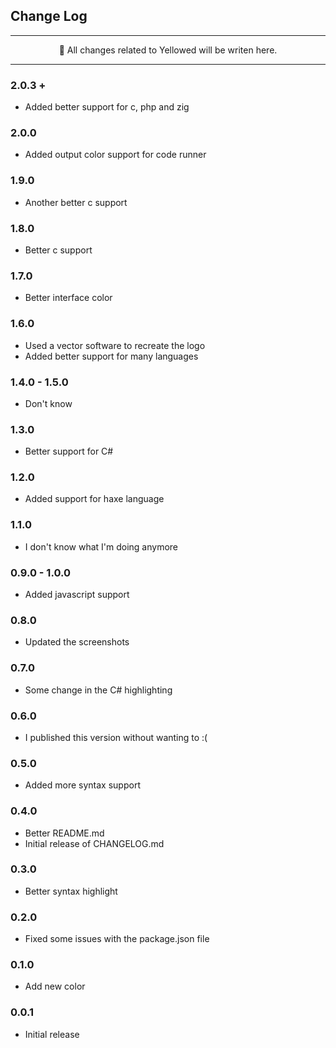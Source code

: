 ## Change Log

---

<p align="center">📃 All changes related to Yellowed will be writen here.</p>

---

### 2.0.3 +

- Added better support for c, php and zig

### 2.0.0

- Added output color support for code runner

### 1.9.0

- Another better c support


### 1.8.0

- Better c support


### 1.7.0

- Better interface color


### 1.6.0

- Used a vector software to recreate the logo
- Added better support for many languages


### 1.4.0 - 1.5.0

- Don't know


### 1.3.0

- Better support for C#


### 1.2.0

- Added support for haxe language


### 1.1.0

- I don't know what I'm doing anymore


### 0.9.0 - 1.0.0

- Added javascript support


### 0.8.0

- Updated the screenshots


### 0.7.0

- Some change in the C# highlighting


### 0.6.0

- I published this version without wanting to :(


### 0.5.0

- Added more syntax support


### 0.4.0

- Better README.md
- Initial release of CHANGELOG.md


### 0.3.0

- Better syntax highlight


### 0.2.0

- Fixed some issues with the package.json file


### 0.1.0

- Add new color


### 0.0.1

- Initial release
